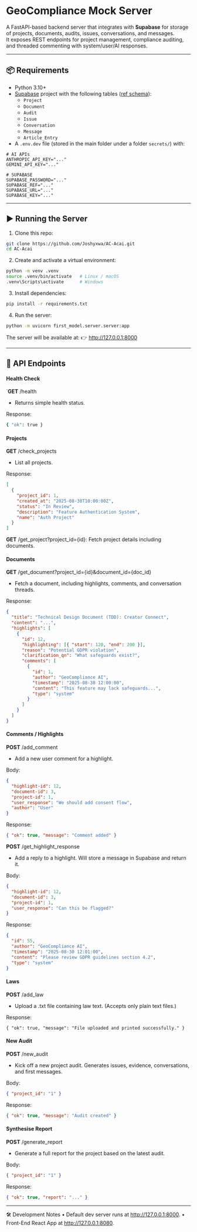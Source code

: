 # GeoCompliance Mock Server

A FastAPI-based backend server that integrates with **Supabase** for storage of
projects, documents, audits, issues, conversations, and messages.  
It exposes REST endpoints for project management, compliance auditing, and threaded
commenting with system/user/AI responses.

---

## 📦 Requirements

- Python 3.10+
- [Supabase](https://supabase.com/) project with the following tables ([ref schema](./database/schema.md)):
  - `Project`
  - `Document`
  - `Audit`
  - `Issue`
  - `Conversation`
  - `Message`
  - `Article_Entry`
- A `.env.dev` file (stored in the main folder under a folder `secrets/`) with:

```env
# AI APIs
ANTHROPIC_API_KEY="..."
GEMINI_API_KEY="..."

# SUPABASE
SUPABASE_PASSWORD="..."
SUPABASE_REF="..."
SUPABASE_URL="..."
SUPABASE_KEY="..."
```

---

## ▶️ Running the Server
1. Clone this repo:

```bash
git clone https://github.com/Joshyxwa/AC-Acai.git
cd AC-Acai
```

2. Create and activate a virtual environment:
```bash
python -m venv .venv
source .venv/bin/activate   # Linux / macOS
.venv\Scripts\activate      # Windows
```

3. Install dependencies:
```bash
pip install -r requirements.txt
```

4. Run the server:
```bash
python -m uvicorn first_model.server.server:app 
```

The server will be available at:
👉 http://127.0.0.1:8000

---

## 📖 API Endpoints

#### Health Check

`**GET** /health
- Returns simple health status.

Response:
```bash
{ "ok": true }
```

#### Projects

**GET** /check_projects
- List all projects.

Response:
```json
[
  {
    "project_id": 1,
    "created_at": "2025-08-30T10:00:00Z",
    "status": "In Review",
    "description": "Feature Authentication System",
    "name": "Auth Project"
  }
]
```

**GET** /get_project?project_id={id}: Fetch project details including documents.


#### Documents

**GET** /get_document?project_id={id}&document_id={doc_id}
- Fetch a document, including highlights, comments, and conversation threads.

Response:
```json
{
  "title": "Technical Design Document (TDD): Creator Connect",
  "content": "...",
  "highlights": [
    {
      "id": 12,
      "highlighting": [{ "start": 120, "end": 200 }],
      "reason": "Potential GDPR violation",
      "clarification_qn": "What safeguards exist?",
      "comments": [
        {
          "id": 1,
          "author": "GeoCompliance AI",
          "timestamp": "2025-08-30 12:00:00",
          "content": "This feature may lack safeguards...",
          "type": "system"
        }
      ]
    }
  ]
}
```

#### Comments / Highlights

**POST** /add_comment
- Add a new user comment for a highlight.

Body:
```json
{
  "highlight-id": 12,
  "document-id": 3,
  "project-id": 1,
  "user_response": "We should add consent flow",
  "author": "User"
}
```

Response:
```json
{ "ok": true, "message": "Comment added" }
```

**POST** /get_highlight_response
- Add a reply to a highlight. Will store a message in Supabase and return it.

Body:
```json
{
  "highlight-id": 12,
  "document-id": 3,
  "project-id": 1,
  "user_response": "Can this be flagged?"
}
```
Response:
```json
{
  "id": 55,
  "author": "GeoCompliance AI",
  "timestamp": "2025-08-30 12:01:00",
  "content": "Please review GDPR guidelines section 4.2",
  "type": "system"
}
```

#### Laws

**POST** /add_law
- Upload a .txt file containing law text. (Accepts only plain text files.)

Response:
```
{ "ok": true, "message": "File uploaded and printed successfully." }
```

#### New Audit

**POST** /new_audit
- Kick off a new project audit. Generates issues, evidence, conversations, and first messages.

Body:
```json
{ "project_id": "1" }
```
Response:
```json
{ "ok": true, "message": "Audit created" }
```

#### Synthesise Report

**POST** /generate_report
- Generate a full report for the project based on the latest audit. 

Body:
```json
{ "project_id": "1" }
```
Response:
```json
{ "ok": true, "report": "..." }
```

---

🛠 Development Notes
	•	Default dev server runs at http://127.0.0.1:8000.
    •	Front-End React App at http://127.0.0.1:8080.

